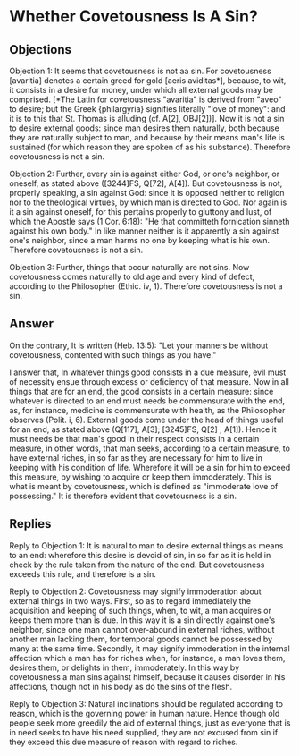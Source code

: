 # Whether Covetousness Is A Sin?

## Objections

Objection 1: It seems that covetousness is not aa sin. For covetousness [avaritia] denotes a certain greed for gold [aeris aviditas*], because, to wit, it consists in a desire for money, under which all external goods may be comprised. [*The Latin for covetousness "avaritia" is derived from "aveo" to desire; but the Greek {philargyria} signifies literally "love of money": and it is to this that St. Thomas is alluding (cf. A[2], OBJ[2])]. Now it is not a sin to desire external goods: since man desires them naturally, both because they are naturally subject to man, and because by their means man's life is sustained (for which reason they are spoken of as his substance). Therefore covetousness is not a sin.

Objection 2: Further, every sin is against either God, or one's neighbor, or oneself, as stated above ([3244]FS, Q[72], A[4]). But covetousness is not, properly speaking, a sin against God: since it is opposed neither to religion nor to the theological virtues, by which man is directed to God. Nor again is it a sin against oneself, for this pertains properly to gluttony and lust, of which the Apostle says (1 Cor. 6:18): "He that committeth fornication sinneth against his own body." In like manner neither is it apparently a sin against one's neighbor, since a man harms no one by keeping what is his own. Therefore covetousness is not a sin.

Objection 3: Further, things that occur naturally are not sins. Now covetousness comes naturally to old age and every kind of defect, according to the Philosopher (Ethic. iv, 1). Therefore covetousness is not a sin.

## Answer

On the contrary, It is written (Heb. 13:5): "Let your manners be without covetousness, contented with such things as you have."

I answer that, In whatever things good consists in a due measure, evil must of necessity ensue through excess or deficiency of that measure. Now in all things that are for an end, the good consists in a certain measure: since whatever is directed to an end must needs be commensurate with the end, as, for instance, medicine is commensurate with health, as the Philosopher observes (Polit. i, 6). External goods come under the head of things useful for an end, as stated above (Q[117], A[3]; [3245]FS, Q[2] , A[1]). Hence it must needs be that man's good in their respect consists in a certain measure, in other words, that man seeks, according to a certain measure, to have external riches, in so far as they are necessary for him to live in keeping with his condition of life. Wherefore it will be a sin for him to exceed this measure, by wishing to acquire or keep them immoderately. This is what is meant by covetousness, which is defined as "immoderate love of possessing." It is therefore evident that covetousness is a sin.

## Replies

Reply to Objection 1: It is natural to man to desire external things as means to an end: wherefore this desire is devoid of sin, in so far as it is held in check by the rule taken from the nature of the end. But covetousness exceeds this rule, and therefore is a sin.

Reply to Objection 2: Covetousness may signify immoderation about external things in two ways. First, so as to regard immediately the acquisition and keeping of such things, when, to wit, a man acquires or keeps them more than is due. In this way it is a sin directly against one's neighbor, since one man cannot over-abound in external riches, without another man lacking them, for temporal goods cannot be possessed by many at the same time. Secondly, it may signify immoderation in the internal affection which a man has for riches when, for instance, a man loves them, desires them, or delights in them, immoderately. In this way by covetousness a man sins against himself, because it causes disorder in his affections, though not in his body as do the sins of the flesh.

Reply to Objection 3: Natural inclinations should be regulated according to reason, which is the governing power in human nature. Hence though old people seek more greedily the aid of external things, just as everyone that is in need seeks to have his need supplied, they are not excused from sin if they exceed this due measure of reason with regard to riches.